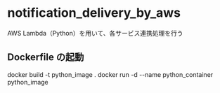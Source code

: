 # notification_delivery_by_aws

AWS Lambda（Python）を用いて、各サービス連携処理を行う

## Dockerfile の起動

docker build -t python_image .
docker run -d --name python_container python_image
